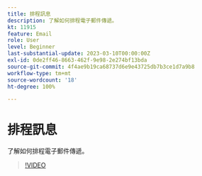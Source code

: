 ```yaml
---
title: 排程訊息
description: 了解如何排程電子郵件傳遞。
kt: 11915
feature: Email
role: User
level: Beginner
last-substantial-update: 2023-03-10T00:00:00Z
exl-id: 0de2ff46-8663-462f-9e98-2e274bf13bda
source-git-commit: 4f4ae9b19ca68737d6e9e43725db7b3ce1d7a9b8
workflow-type: tm+mt
source-wordcount: '18'
ht-degree: 100%

---
```


# 排程訊息

了解如何排程電子郵件傳遞。

>[!VIDEO](https://video.tv.adobe.com/v/3415919/?quality=12&learn=on)
